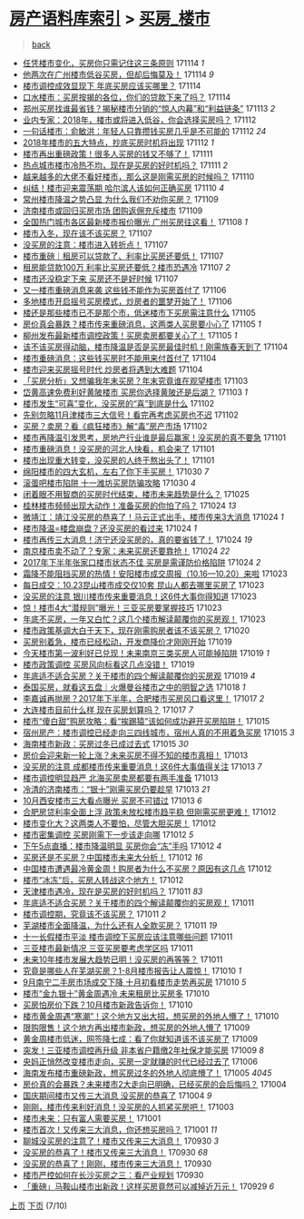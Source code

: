 [房产语料库索引](../../README.md)  > [买房_楼市](买房_楼市.md)
====
> [back](../README.md)

- [任凭楼市变化，买房你只需记住这三条原则](http://jkwz.applinzi.com/ittc/7035926341457822737.html#%E4%BB%BB%E5%87%AD%E6%A5%BC%E5%B8%82%E5%8F%98%E5%8C%96%EF%BC%8C%E4%B9%B0%E6%88%BF%E4%BD%A0%E5%8F%AA%E9%9C%80%E8%AE%B0%E4%BD%8F%E8%BF%99%E4%B8%89%E6%9D%A1%E5%8E%9F%E5%88%99) 171114 *1* 
- [他两次在广州楼市低谷买房，但却后悔莫及！](http://jkwz.applinzi.com/ittc/7035861994173891600.html#%E4%BB%96%E4%B8%A4%E6%AC%A1%E5%9C%A8%E5%B9%BF%E5%B7%9E%E6%A5%BC%E5%B8%82%E4%BD%8E%E8%B0%B7%E4%B9%B0%E6%88%BF%EF%BC%8C%E4%BD%86%E5%8D%B4%E5%90%8E%E6%82%94%E8%8E%AB%E5%8F%8A%EF%BC%81) 171114 *9* 
- [楼市调控成效显现下 年底买房应该买哪里？](http://jkwz.applinzi.com/ittc/7035833814675358737.html#%E6%A5%BC%E5%B8%82%E8%B0%83%E6%8E%A7%E6%88%90%E6%95%88%E6%98%BE%E7%8E%B0%E4%B8%8B+%E5%B9%B4%E5%BA%95%E4%B9%B0%E6%88%BF%E5%BA%94%E8%AF%A5%E4%B9%B0%E5%93%AA%E9%87%8C%EF%BC%9F) 171114  
- [口水楼市：买房按揭的各位，你们的贷款下来了吗？](http://jkwz.applinzi.com/ittc/7035749573602051088.html#%E5%8F%A3%E6%B0%B4%E6%A5%BC%E5%B8%82%EF%BC%9A%E4%B9%B0%E6%88%BF%E6%8C%89%E6%8F%AD%E7%9A%84%E5%90%84%E4%BD%8D%EF%BC%8C%E4%BD%A0%E4%BB%AC%E7%9A%84%E8%B4%B7%E6%AC%BE%E4%B8%8B%E6%9D%A5%E4%BA%86%E5%90%97%EF%BC%9F) 171114  
- [郑州买房找谁最省钱？揭秘楼市分销的“惊人内幕”和“利益链条”](http://jkwz.applinzi.com/ittc/7035379423900075024.html#%E9%83%91%E5%B7%9E%E4%B9%B0%E6%88%BF%E6%89%BE%E8%B0%81%E6%9C%80%E7%9C%81%E9%92%B1%EF%BC%9F%E6%8F%AD%E7%A7%98%E6%A5%BC%E5%B8%82%E5%88%86%E9%94%80%E7%9A%84%E2%80%9C%E6%83%8A%E4%BA%BA%E5%86%85%E5%B9%95%E2%80%9D%E5%92%8C%E2%80%9C%E5%88%A9%E7%9B%8A%E9%93%BE%E6%9D%A1%E2%80%9D) 171113 *2* 
- [业内专家：2018年，楼市或将进入低谷，你会选择买房吗？](http://jkwz.applinzi.com/ittc/7035113680377742352.html#%E4%B8%9A%E5%86%85%E4%B8%93%E5%AE%B6%EF%BC%9A2018%E5%B9%B4%EF%BC%8C%E6%A5%BC%E5%B8%82%E6%88%96%E5%B0%86%E8%BF%9B%E5%85%A5%E4%BD%8E%E8%B0%B7%EF%BC%8C%E4%BD%A0%E4%BC%9A%E9%80%89%E6%8B%A9%E4%B9%B0%E6%88%BF%E5%90%97%EF%BC%9F) 171112  
- [一句话楼市：俞敏洪：年轻人只靠攒钱买房几乎是不可能的](http://jkwz.applinzi.com/ittc/7035012204481479696.html#%E4%B8%80%E5%8F%A5%E8%AF%9D%E6%A5%BC%E5%B8%82%EF%BC%9A%E4%BF%9E%E6%95%8F%E6%B4%AA%EF%BC%9A%E5%B9%B4%E8%BD%BB%E4%BA%BA%E5%8F%AA%E9%9D%A0%E6%94%92%E9%92%B1%E4%B9%B0%E6%88%BF%E5%87%A0%E4%B9%8E%E6%98%AF%E4%B8%8D%E5%8F%AF%E8%83%BD%E7%9A%84) 171112 *24* 
- [2018年楼市的五大特点，抄底买房时机将出现](http://jkwz.applinzi.com/ittc/7035004493496845329.html#2018%E5%B9%B4%E6%A5%BC%E5%B8%82%E7%9A%84%E4%BA%94%E5%A4%A7%E7%89%B9%E7%82%B9%EF%BC%8C%E6%8A%84%E5%BA%95%E4%B9%B0%E6%88%BF%E6%97%B6%E6%9C%BA%E5%B0%86%E5%87%BA%E7%8E%B0) 171112 *1* 
- [楼市再出重磅政策！很多人买房的钱又不够了！](http://jkwz.applinzi.com/ittc/7034754783691408400.html#%E6%A5%BC%E5%B8%82%E5%86%8D%E5%87%BA%E9%87%8D%E7%A3%85%E6%94%BF%E7%AD%96%EF%BC%81%E5%BE%88%E5%A4%9A%E4%BA%BA%E4%B9%B0%E6%88%BF%E7%9A%84%E9%92%B1%E5%8F%88%E4%B8%8D%E5%A4%9F%E4%BA%86%EF%BC%81) 171111  
- [热点城市楼市冷热不均，现在是买房的好时机吗？](http://jkwz.applinzi.com/ittc/7034721720617927696.html#%E7%83%AD%E7%82%B9%E5%9F%8E%E5%B8%82%E6%A5%BC%E5%B8%82%E5%86%B7%E7%83%AD%E4%B8%8D%E5%9D%87%EF%BC%8C%E7%8E%B0%E5%9C%A8%E6%98%AF%E4%B9%B0%E6%88%BF%E7%9A%84%E5%A5%BD%E6%97%B6%E6%9C%BA%E5%90%97%EF%BC%9F) 171111 *2* 
- [越来越多的大佬不看好楼市，那么这是刚需买房的时候吗？](http://jkwz.applinzi.com/ittc/7034443322540688401.html#%E8%B6%8A%E6%9D%A5%E8%B6%8A%E5%A4%9A%E7%9A%84%E5%A4%A7%E4%BD%AC%E4%B8%8D%E7%9C%8B%E5%A5%BD%E6%A5%BC%E5%B8%82%EF%BC%8C%E9%82%A3%E4%B9%88%E8%BF%99%E6%98%AF%E5%88%9A%E9%9C%80%E4%B9%B0%E6%88%BF%E7%9A%84%E6%97%B6%E5%80%99%E5%90%97%EF%BC%9F) 171110  
- [纠结！楼市迎来震荡期 哈尔滨人该如何正确买房](http://jkwz.applinzi.com/ittc/7034243599473050640.html#%E7%BA%A0%E7%BB%93%EF%BC%81%E6%A5%BC%E5%B8%82%E8%BF%8E%E6%9D%A5%E9%9C%87%E8%8D%A1%E6%9C%9F+%E5%93%88%E5%B0%94%E6%BB%A8%E4%BA%BA%E8%AF%A5%E5%A6%82%E4%BD%95%E6%AD%A3%E7%A1%AE%E4%B9%B0%E6%88%BF) 171110 *4* 
- [常州楼市降温之势凸显 为什么我们不劝你买房？](http://jkwz.applinzi.com/ittc/7034061036481676305.html#%E5%B8%B8%E5%B7%9E%E6%A5%BC%E5%B8%82%E9%99%8D%E6%B8%A9%E4%B9%8B%E5%8A%BF%E5%87%B8%E6%98%BE+%E4%B8%BA%E4%BB%80%E4%B9%88%E6%88%91%E4%BB%AC%E4%B8%8D%E5%8A%9D%E4%BD%A0%E4%B9%B0%E6%88%BF%EF%BC%9F) 171109  
- [济南楼市或回归买房市场 团购返佣充斥楼市](http://jkwz.applinzi.com/ittc/7033877557433336849.html#%E6%B5%8E%E5%8D%97%E6%A5%BC%E5%B8%82%E6%88%96%E5%9B%9E%E5%BD%92%E4%B9%B0%E6%88%BF%E5%B8%82%E5%9C%BA+%E5%9B%A2%E8%B4%AD%E8%BF%94%E4%BD%A3%E5%85%85%E6%96%A5%E6%A5%BC%E5%B8%82) 171109  
- [全国热门城市各区最新楼市报价曝光 广州买房往这看！](http://jkwz.applinzi.com/ittc/7033474952567718929.html#%E5%85%A8%E5%9B%BD%E7%83%AD%E9%97%A8%E5%9F%8E%E5%B8%82%E5%90%84%E5%8C%BA%E6%9C%80%E6%96%B0%E6%A5%BC%E5%B8%82%E6%8A%A5%E4%BB%B7%E6%9B%9D%E5%85%89+%E5%B9%BF%E5%B7%9E%E4%B9%B0%E6%88%BF%E5%BE%80%E8%BF%99%E7%9C%8B%EF%BC%81) 171108 *1* 
- [楼市入冬，现在该不该买房？](http://jkwz.applinzi.com/ittc/7033256140576654353.html#%E6%A5%BC%E5%B8%82%E5%85%A5%E5%86%AC%EF%BC%8C%E7%8E%B0%E5%9C%A8%E8%AF%A5%E4%B8%8D%E8%AF%A5%E4%B9%B0%E6%88%BF%EF%BC%9F) 171107  
- [没买房的注意：楼市进入转折点！](http://jkwz.applinzi.com/ittc/7033161962802906129.html#%E6%B2%A1%E4%B9%B0%E6%88%BF%E7%9A%84%E6%B3%A8%E6%84%8F%EF%BC%9A%E6%A5%BC%E5%B8%82%E8%BF%9B%E5%85%A5%E8%BD%AC%E6%8A%98%E7%82%B9%EF%BC%81) 171107  
- [楼市重磅｜租房可以贷款了、利率比买房还要低！](http://jkwz.applinzi.com/ittc/7033156785442128913.html#%E6%A5%BC%E5%B8%82%E9%87%8D%E7%A3%85%EF%BD%9C%E7%A7%9F%E6%88%BF%E5%8F%AF%E4%BB%A5%E8%B4%B7%E6%AC%BE%E4%BA%86%E3%80%81%E5%88%A9%E7%8E%87%E6%AF%94%E4%B9%B0%E6%88%BF%E8%BF%98%E8%A6%81%E4%BD%8E%EF%BC%81) 171107  
- [租房能贷款100万 利率比买房还要低？楼市恐遇冷](http://jkwz.applinzi.com/ittc/7033147883484873745.html#%E7%A7%9F%E6%88%BF%E8%83%BD%E8%B4%B7%E6%AC%BE100%E4%B8%87+%E5%88%A9%E7%8E%87%E6%AF%94%E4%B9%B0%E6%88%BF%E8%BF%98%E8%A6%81%E4%BD%8E%EF%BC%9F%E6%A5%BC%E5%B8%82%E6%81%90%E9%81%87%E5%86%B7) 171107 *2* 
- [楼市还没稳定下来 买房还不是好时候](http://jkwz.applinzi.com/ittc/7033122909084714001.html#%E6%A5%BC%E5%B8%82%E8%BF%98%E6%B2%A1%E7%A8%B3%E5%AE%9A%E4%B8%8B%E6%9D%A5+%E4%B9%B0%E6%88%BF%E8%BF%98%E4%B8%8D%E6%98%AF%E5%A5%BD%E6%97%B6%E5%80%99) 171107  
- [又一楼市重磅消息来袭 这些钱不能作为买房首付了](http://jkwz.applinzi.com/ittc/7032885463449338897.html#%E5%8F%88%E4%B8%80%E6%A5%BC%E5%B8%82%E9%87%8D%E7%A3%85%E6%B6%88%E6%81%AF%E6%9D%A5%E8%A2%AD+%E8%BF%99%E4%BA%9B%E9%92%B1%E4%B8%8D%E8%83%BD%E4%BD%9C%E4%B8%BA%E4%B9%B0%E6%88%BF%E9%A6%96%E4%BB%98%E4%BA%86) 171106  
- [多地楼市开启摇号买房模式，炒房者的噩梦开始了！](http://jkwz.applinzi.com/ittc/7032843760097035281.html#%E5%A4%9A%E5%9C%B0%E6%A5%BC%E5%B8%82%E5%BC%80%E5%90%AF%E6%91%87%E5%8F%B7%E4%B9%B0%E6%88%BF%E6%A8%A1%E5%BC%8F%EF%BC%8C%E7%82%92%E6%88%BF%E8%80%85%E7%9A%84%E5%99%A9%E6%A2%A6%E5%BC%80%E5%A7%8B%E4%BA%86%EF%BC%81) 171106  
- [楼还是那些楼市已不是那个市，低迷楼市下买房需注意什么](http://jkwz.applinzi.com/ittc/7032487892499301392.html#%E6%A5%BC%E8%BF%98%E6%98%AF%E9%82%A3%E4%BA%9B%E6%A5%BC%E5%B8%82%E5%B7%B2%E4%B8%8D%E6%98%AF%E9%82%A3%E4%B8%AA%E5%B8%82%EF%BC%8C%E4%BD%8E%E8%BF%B7%E6%A5%BC%E5%B8%82%E4%B8%8B%E4%B9%B0%E6%88%BF%E9%9C%80%E6%B3%A8%E6%84%8F%E4%BB%80%E4%B9%88) 171105  
- [房价真会暴跌？楼市传来重磅消息，这两类人买房要小心了](http://jkwz.applinzi.com/ittc/7032430206827103249.html#%E6%88%BF%E4%BB%B7%E7%9C%9F%E4%BC%9A%E6%9A%B4%E8%B7%8C%EF%BC%9F%E6%A5%BC%E5%B8%82%E4%BC%A0%E6%9D%A5%E9%87%8D%E7%A3%85%E6%B6%88%E6%81%AF%EF%BC%8C%E8%BF%99%E4%B8%A4%E7%B1%BB%E4%BA%BA%E4%B9%B0%E6%88%BF%E8%A6%81%E5%B0%8F%E5%BF%83%E4%BA%86) 171105 *1* 
- [柳州发布最新楼市调控政策！买房卖房都要关心了！](http://jkwz.applinzi.com/ittc/7032388844807259153.html#%E6%9F%B3%E5%B7%9E%E5%8F%91%E5%B8%83%E6%9C%80%E6%96%B0%E6%A5%BC%E5%B8%82%E8%B0%83%E6%8E%A7%E6%94%BF%E7%AD%96%EF%BC%81%E4%B9%B0%E6%88%BF%E5%8D%96%E6%88%BF%E9%83%BD%E8%A6%81%E5%85%B3%E5%BF%83%E4%BA%86%EF%BC%81) 171105 *1* 
- [该不该买房得动脑，楼市降温是否是买房最佳时机！刚需族春天到了](http://jkwz.applinzi.com/ittc/7032228414751245329.html#%E8%AF%A5%E4%B8%8D%E8%AF%A5%E4%B9%B0%E6%88%BF%E5%BE%97%E5%8A%A8%E8%84%91%EF%BC%8C%E6%A5%BC%E5%B8%82%E9%99%8D%E6%B8%A9%E6%98%AF%E5%90%A6%E6%98%AF%E4%B9%B0%E6%88%BF%E6%9C%80%E4%BD%B3%E6%97%B6%E6%9C%BA%EF%BC%81%E5%88%9A%E9%9C%80%E6%97%8F%E6%98%A5%E5%A4%A9%E5%88%B0%E4%BA%86) 171104  
- [楼市重磅消息：这些钱买房时不能用来付首付了](http://jkwz.applinzi.com/ittc/7032192780376474640.html#%E6%A5%BC%E5%B8%82%E9%87%8D%E7%A3%85%E6%B6%88%E6%81%AF%EF%BC%9A%E8%BF%99%E4%BA%9B%E9%92%B1%E4%B9%B0%E6%88%BF%E6%97%B6%E4%B8%8D%E8%83%BD%E7%94%A8%E6%9D%A5%E4%BB%98%E9%A6%96%E4%BB%98%E4%BA%86) 171104  
- [楼市迎来买房摇号时代 炒房者将遇到大难题](http://jkwz.applinzi.com/ittc/7031993172215989265.html#%E6%A5%BC%E5%B8%82%E8%BF%8E%E6%9D%A5%E4%B9%B0%E6%88%BF%E6%91%87%E5%8F%B7%E6%97%B6%E4%BB%A3+%E7%82%92%E6%88%BF%E8%80%85%E5%B0%86%E9%81%87%E5%88%B0%E5%A4%A7%E9%9A%BE%E9%A2%98) 171104  
- [「买房分析」又想骗我年末买房？年末究竟谁在观望楼市](http://jkwz.applinzi.com/ittc/7031765844948943889.html#%E3%80%8C%E4%B9%B0%E6%88%BF%E5%88%86%E6%9E%90%E3%80%8D%E5%8F%88%E6%83%B3%E9%AA%97%E6%88%91%E5%B9%B4%E6%9C%AB%E4%B9%B0%E6%88%BF%EF%BC%9F%E5%B9%B4%E6%9C%AB%E7%A9%B6%E7%AB%9F%E8%B0%81%E5%9C%A8%E8%A7%82%E6%9C%9B%E6%A5%BC%E5%B8%82) 171103  
- [岱黄高速免费利好黄陂楼市 买房你选择黄陂还是后湖？](http://jkwz.applinzi.com/ittc/7031668519379403793.html#%E5%B2%B1%E9%BB%84%E9%AB%98%E9%80%9F%E5%85%8D%E8%B4%B9%E5%88%A9%E5%A5%BD%E9%BB%84%E9%99%82%E6%A5%BC%E5%B8%82+%E4%B9%B0%E6%88%BF%E4%BD%A0%E9%80%89%E6%8B%A9%E9%BB%84%E9%99%82%E8%BF%98%E6%98%AF%E5%90%8E%E6%B9%96%EF%BC%9F) 171103 *1* 
- [楼市发生“可喜”变化，没买房的“喜”到底是什么](http://jkwz.applinzi.com/ittc/7031448721919837201.html#%E6%A5%BC%E5%B8%82%E5%8F%91%E7%94%9F%E2%80%9C%E5%8F%AF%E5%96%9C%E2%80%9D%E5%8F%98%E5%8C%96%EF%BC%8C%E6%B2%A1%E4%B9%B0%E6%88%BF%E7%9A%84%E2%80%9C%E5%96%9C%E2%80%9D%E5%88%B0%E5%BA%95%E6%98%AF%E4%BB%80%E4%B9%88) 171102  
- [先别忽略11月津楼市三大信号！看完再考虑买房也不迟](http://jkwz.applinzi.com/ittc/7031407297832682513.html#%E5%85%88%E5%88%AB%E5%BF%BD%E7%95%A511%E6%9C%88%E6%B4%A5%E6%A5%BC%E5%B8%82%E4%B8%89%E5%A4%A7%E4%BF%A1%E5%8F%B7%EF%BC%81%E7%9C%8B%E5%AE%8C%E5%86%8D%E8%80%83%E8%99%91%E4%B9%B0%E6%88%BF%E4%B9%9F%E4%B8%8D%E8%BF%9F) 171102  
- [买房？卖房？看《疯狂楼市》解“毒”房产市场](http://jkwz.applinzi.com/ittc/7031365452775818257.html#%E4%B9%B0%E6%88%BF%EF%BC%9F%E5%8D%96%E6%88%BF%EF%BC%9F%E7%9C%8B%E3%80%8A%E7%96%AF%E7%8B%82%E6%A5%BC%E5%B8%82%E3%80%8B%E8%A7%A3%E2%80%9C%E6%AF%92%E2%80%9D%E6%88%BF%E4%BA%A7%E5%B8%82%E5%9C%BA) 171102  
- [楼市再降温引发思考，房地产行业谁是最后赢家！没买房的真不要急](http://jkwz.applinzi.com/ittc/7031091197957899280.html#%E6%A5%BC%E5%B8%82%E5%86%8D%E9%99%8D%E6%B8%A9%E5%BC%95%E5%8F%91%E6%80%9D%E8%80%83%EF%BC%8C%E6%88%BF%E5%9C%B0%E4%BA%A7%E8%A1%8C%E4%B8%9A%E8%B0%81%E6%98%AF%E6%9C%80%E5%90%8E%E8%B5%A2%E5%AE%B6%EF%BC%81%E6%B2%A1%E4%B9%B0%E6%88%BF%E7%9A%84%E7%9C%9F%E4%B8%8D%E8%A6%81%E6%80%A5) 171101  
- [楼市重磅消息！没买房的河北人快看，机会来了](http://jkwz.applinzi.com/ittc/7031016852589904912.html#%E6%A5%BC%E5%B8%82%E9%87%8D%E7%A3%85%E6%B6%88%E6%81%AF%EF%BC%81%E6%B2%A1%E4%B9%B0%E6%88%BF%E7%9A%84%E6%B2%B3%E5%8C%97%E4%BA%BA%E5%BF%AB%E7%9C%8B%EF%BC%8C%E6%9C%BA%E4%BC%9A%E6%9D%A5%E4%BA%86) 171101  
- [楼市出现重大转变，没买房的人终于熬出头了！](http://jkwz.applinzi.com/ittc/7030972912008430609.html#%E6%A5%BC%E5%B8%82%E5%87%BA%E7%8E%B0%E9%87%8D%E5%A4%A7%E8%BD%AC%E5%8F%98%EF%BC%8C%E6%B2%A1%E4%B9%B0%E6%88%BF%E7%9A%84%E4%BA%BA%E7%BB%88%E4%BA%8E%E7%86%AC%E5%87%BA%E5%A4%B4%E4%BA%86%EF%BC%81) 171101  
- [绵阳楼市的四大玄机，左右了你下手买房！](http://jkwz.applinzi.com/ittc/7030330203144979472.html#%E7%BB%B5%E9%98%B3%E6%A5%BC%E5%B8%82%E7%9A%84%E5%9B%9B%E5%A4%A7%E7%8E%84%E6%9C%BA%EF%BC%8C%E5%B7%A6%E5%8F%B3%E4%BA%86%E4%BD%A0%E4%B8%8B%E6%89%8B%E4%B9%B0%E6%88%BF%EF%BC%81) 171030 *7* 
- [滚蛋吧楼市陷阱 十一潍坊买房防骗攻略](http://jkwz.applinzi.com/ittc/7030157885122806800.html#%E6%BB%9A%E8%9B%8B%E5%90%A7%E6%A5%BC%E5%B8%82%E9%99%B7%E9%98%B1+%E5%8D%81%E4%B8%80%E6%BD%8D%E5%9D%8A%E4%B9%B0%E6%88%BF%E9%98%B2%E9%AA%97%E6%94%BB%E7%95%A5) 171030 *4* 
- [闭着眼不用智商的买房时代结束，楼市未来趋势是什么？](http://jkwz.applinzi.com/ittc/7028333839926166544.html#%E9%97%AD%E7%9D%80%E7%9C%BC%E4%B8%8D%E7%94%A8%E6%99%BA%E5%95%86%E7%9A%84%E4%B9%B0%E6%88%BF%E6%97%B6%E4%BB%A3%E7%BB%93%E6%9D%9F%EF%BC%8C%E6%A5%BC%E5%B8%82%E6%9C%AA%E6%9D%A5%E8%B6%8B%E5%8A%BF%E6%98%AF%E4%BB%80%E4%B9%88%EF%BC%9F) 171025  
- [桂林楼市频频出现大动作！准备买房的你怕了吗？](http://jkwz.applinzi.com/ittc/7028064897513030672.html#%E6%A1%82%E6%9E%97%E6%A5%BC%E5%B8%82%E9%A2%91%E9%A2%91%E5%87%BA%E7%8E%B0%E5%A4%A7%E5%8A%A8%E4%BD%9C%EF%BC%81%E5%87%86%E5%A4%87%E4%B9%B0%E6%88%BF%E7%9A%84%E4%BD%A0%E6%80%95%E4%BA%86%E5%90%97%EF%BC%9F) 171024 *13* 
- [微靖江：靖江没买房的恭喜了！马云正式出手，楼市传来3大消息](http://jkwz.applinzi.com/ittc/7028033594222707729.html#%E5%BE%AE%E9%9D%96%E6%B1%9F%EF%BC%9A%E9%9D%96%E6%B1%9F%E6%B2%A1%E4%B9%B0%E6%88%BF%E7%9A%84%E6%81%AD%E5%96%9C%E4%BA%86%EF%BC%81%E9%A9%AC%E4%BA%91%E6%AD%A3%E5%BC%8F%E5%87%BA%E6%89%8B%EF%BC%8C%E6%A5%BC%E5%B8%82%E4%BC%A0%E6%9D%A53%E5%A4%A7%E6%B6%88%E6%81%AF) 171024 *1* 
- [楼市降温=楼盘崩盘？还没买房的看过来](http://jkwz.applinzi.com/ittc/7028010122692002833.html#%E6%A5%BC%E5%B8%82%E9%99%8D%E6%B8%A9%3D%E6%A5%BC%E7%9B%98%E5%B4%A9%E7%9B%98%EF%BC%9F%E8%BF%98%E6%B2%A1%E4%B9%B0%E6%88%BF%E7%9A%84%E7%9C%8B%E8%BF%87%E6%9D%A5) 171024 *1* 
- [楼市再传三大消息！济宁还没买房的，真的要省钱了！](http://jkwz.applinzi.com/ittc/7028009197826999313.html#%E6%A5%BC%E5%B8%82%E5%86%8D%E4%BC%A0%E4%B8%89%E5%A4%A7%E6%B6%88%E6%81%AF%EF%BC%81%E6%B5%8E%E5%AE%81%E8%BF%98%E6%B2%A1%E4%B9%B0%E6%88%BF%E7%9A%84%EF%BC%8C%E7%9C%9F%E7%9A%84%E8%A6%81%E7%9C%81%E9%92%B1%E4%BA%86%EF%BC%81) 171024 *19* 
- [南京楼市卖不动了？专家：未来买房还要靠抢！](http://jkwz.applinzi.com/ittc/7028000760384717841.html#%E5%8D%97%E4%BA%AC%E6%A5%BC%E5%B8%82%E5%8D%96%E4%B8%8D%E5%8A%A8%E4%BA%86%EF%BC%9F%E4%B8%93%E5%AE%B6%EF%BC%9A%E6%9C%AA%E6%9D%A5%E4%B9%B0%E6%88%BF%E8%BF%98%E8%A6%81%E9%9D%A0%E6%8A%A2%EF%BC%81) 171024 *22* 
- [2017年下半年张家口楼市状态不佳 买房是需谨防价格陷阱](http://jkwz.applinzi.com/ittc/7027943166408393744.html#2017%E5%B9%B4%E4%B8%8B%E5%8D%8A%E5%B9%B4%E5%BC%A0%E5%AE%B6%E5%8F%A3%E6%A5%BC%E5%B8%82%E7%8A%B6%E6%80%81%E4%B8%8D%E4%BD%B3+%E4%B9%B0%E6%88%BF%E6%98%AF%E9%9C%80%E8%B0%A8%E9%98%B2%E4%BB%B7%E6%A0%BC%E9%99%B7%E9%98%B1) 171024 *2* 
- [霜降不能阻挡买房的热情！安阳楼市成交周报（10.16—10.20）来啦](http://jkwz.applinzi.com/ittc/7027698363921859600.html#%E9%9C%9C%E9%99%8D%E4%B8%8D%E8%83%BD%E9%98%BB%E6%8C%A1%E4%B9%B0%E6%88%BF%E7%9A%84%E7%83%AD%E6%83%85%EF%BC%81%E5%AE%89%E9%98%B3%E6%A5%BC%E5%B8%82%E6%88%90%E4%BA%A4%E5%91%A8%E6%8A%A5%EF%BC%8810.16%E2%80%9410.20%EF%BC%89%E6%9D%A5%E5%95%A6) 171023  
- [每日成交：10.23昆山楼市成交仅10套 昆山人都去哪里买房了](http://jkwz.applinzi.com/ittc/7027688940969133073.html#%E6%AF%8F%E6%97%A5%E6%88%90%E4%BA%A4%EF%BC%9A10.23%E6%98%86%E5%B1%B1%E6%A5%BC%E5%B8%82%E6%88%90%E4%BA%A4%E4%BB%8510%E5%A5%97+%E6%98%86%E5%B1%B1%E4%BA%BA%E9%83%BD%E5%8E%BB%E5%93%AA%E9%87%8C%E4%B9%B0%E6%88%BF%E4%BA%86) 171023  
- [没买房的注意 银川楼市传来重要消息！这6件大事你得知道](http://jkwz.applinzi.com/ittc/7027670588989113361.html#%E6%B2%A1%E4%B9%B0%E6%88%BF%E7%9A%84%E6%B3%A8%E6%84%8F+%E9%93%B6%E5%B7%9D%E6%A5%BC%E5%B8%82%E4%BC%A0%E6%9D%A5%E9%87%8D%E8%A6%81%E6%B6%88%E6%81%AF%EF%BC%81%E8%BF%996%E4%BB%B6%E5%A4%A7%E4%BA%8B%E4%BD%A0%E5%BE%97%E7%9F%A5%E9%81%93) 171023  
- [惊！楼市4大“潜规则”曝光！三亚买房要掌握技巧](http://jkwz.applinzi.com/ittc/7027605834266313745.html#%E6%83%8A%EF%BC%81%E6%A5%BC%E5%B8%824%E5%A4%A7%E2%80%9C%E6%BD%9C%E8%A7%84%E5%88%99%E2%80%9D%E6%9B%9D%E5%85%89%EF%BC%81%E4%B8%89%E4%BA%9A%E4%B9%B0%E6%88%BF%E8%A6%81%E6%8E%8C%E6%8F%A1%E6%8A%80%E5%B7%A7) 171023  
- [年底不买房，一年又白忙？这几个楼市解读颠覆你的买房观！](http://jkwz.applinzi.com/ittc/7027572980622820368.html#%E5%B9%B4%E5%BA%95%E4%B8%8D%E4%B9%B0%E6%88%BF%EF%BC%8C%E4%B8%80%E5%B9%B4%E5%8F%88%E7%99%BD%E5%BF%99%EF%BC%9F%E8%BF%99%E5%87%A0%E4%B8%AA%E6%A5%BC%E5%B8%82%E8%A7%A3%E8%AF%BB%E9%A2%A0%E8%A6%86%E4%BD%A0%E7%9A%84%E4%B9%B0%E6%88%BF%E8%A7%82%EF%BC%81) 171023  
- [楼市政策基调大白于天下，现在刚需购房者该不该买房？](http://jkwz.applinzi.com/ittc/7026531136946308112.html#%E6%A5%BC%E5%B8%82%E6%94%BF%E7%AD%96%E5%9F%BA%E8%B0%83%E5%A4%A7%E7%99%BD%E4%BA%8E%E5%A4%A9%E4%B8%8B%EF%BC%8C%E7%8E%B0%E5%9C%A8%E5%88%9A%E9%9C%80%E8%B4%AD%E6%88%BF%E8%80%85%E8%AF%A5%E4%B8%8D%E8%AF%A5%E4%B9%B0%E6%88%BF%EF%BC%9F) 171020  
- [买房别着急，楼市已经松动，开发商降价才刚刚开始](http://jkwz.applinzi.com/ittc/7026285972386481169.html#%E4%B9%B0%E6%88%BF%E5%88%AB%E7%9D%80%E6%80%A5%EF%BC%8C%E6%A5%BC%E5%B8%82%E5%B7%B2%E7%BB%8F%E6%9D%BE%E5%8A%A8%EF%BC%8C%E5%BC%80%E5%8F%91%E5%95%86%E9%99%8D%E4%BB%B7%E6%89%8D%E5%88%9A%E5%88%9A%E5%BC%80%E5%A7%8B) 171019  
- [今天楼市第一波利好已兑现！未来南京三类买房人可能掉陷阱](http://jkwz.applinzi.com/ittc/7026196697133351953.html#%E4%BB%8A%E5%A4%A9%E6%A5%BC%E5%B8%82%E7%AC%AC%E4%B8%80%E6%B3%A2%E5%88%A9%E5%A5%BD%E5%B7%B2%E5%85%91%E7%8E%B0%EF%BC%81%E6%9C%AA%E6%9D%A5%E5%8D%97%E4%BA%AC%E4%B8%89%E7%B1%BB%E4%B9%B0%E6%88%BF%E4%BA%BA%E5%8F%AF%E8%83%BD%E6%8E%89%E9%99%B7%E9%98%B1) 171019 *1* 
- [楼市政策调控 买房风向标看这几点没错！](http://jkwz.applinzi.com/ittc/7026190755536847888.html#%E6%A5%BC%E5%B8%82%E6%94%BF%E7%AD%96%E8%B0%83%E6%8E%A7+%E4%B9%B0%E6%88%BF%E9%A3%8E%E5%90%91%E6%A0%87%E7%9C%8B%E8%BF%99%E5%87%A0%E7%82%B9%E6%B2%A1%E9%94%99%EF%BC%81) 171019  
- [年底适不适合买房？关于楼市的四个解读颠覆你的买房观](http://jkwz.applinzi.com/ittc/7026077283188737041.html#%E5%B9%B4%E5%BA%95%E9%80%82%E4%B8%8D%E9%80%82%E5%90%88%E4%B9%B0%E6%88%BF%EF%BC%9F%E5%85%B3%E4%BA%8E%E6%A5%BC%E5%B8%82%E7%9A%84%E5%9B%9B%E4%B8%AA%E8%A7%A3%E8%AF%BB%E9%A2%A0%E8%A6%86%E4%BD%A0%E7%9A%84%E4%B9%B0%E6%88%BF%E8%A7%82) 171019 *4* 
- [泰国买房，就看这五盘｜火爆曼谷楼市之中的明智之选](http://jkwz.applinzi.com/ittc/7025811087344272401.html#%E6%B3%B0%E5%9B%BD%E4%B9%B0%E6%88%BF%EF%BC%8C%E5%B0%B1%E7%9C%8B%E8%BF%99%E4%BA%94%E7%9B%98%EF%BD%9C%E7%81%AB%E7%88%86%E6%9B%BC%E8%B0%B7%E6%A5%BC%E5%B8%82%E4%B9%8B%E4%B8%AD%E7%9A%84%E6%98%8E%E6%99%BA%E4%B9%8B%E9%80%89) 171018 *1* 
- [李嘉诚再抛房？2017年下半年，合肥楼市买房风口看这里！](http://jkwz.applinzi.com/ittc/7025544698591183889.html#%E6%9D%8E%E5%98%89%E8%AF%9A%E5%86%8D%E6%8A%9B%E6%88%BF%EF%BC%9F2017%E5%B9%B4%E4%B8%8B%E5%8D%8A%E5%B9%B4%EF%BC%8C%E5%90%88%E8%82%A5%E6%A5%BC%E5%B8%82%E4%B9%B0%E6%88%BF%E9%A3%8E%E5%8F%A3%E7%9C%8B%E8%BF%99%E9%87%8C%EF%BC%81) 171017 *2* 
- [大连楼市目前什么样 现在买房划算吗？](http://jkwz.applinzi.com/ittc/7025199890404213777.html#%E5%A4%A7%E8%BF%9E%E6%A5%BC%E5%B8%82%E7%9B%AE%E5%89%8D%E4%BB%80%E4%B9%88%E6%A0%B7+%E7%8E%B0%E5%9C%A8%E4%B9%B0%E6%88%BF%E5%88%92%E7%AE%97%E5%90%97%EF%BC%9F) 171017 *7* 
- [楼市“傻白甜”购房攻略：看“挨踢猿”该如何成功避开买房陷阱！](http://jkwz.applinzi.com/ittc/7024809495375643664.html#%E6%A5%BC%E5%B8%82%E2%80%9C%E5%82%BB%E7%99%BD%E7%94%9C%E2%80%9D%E8%B4%AD%E6%88%BF%E6%94%BB%E7%95%A5%EF%BC%9A%E7%9C%8B%E2%80%9C%E6%8C%A8%E8%B8%A2%E7%8C%BF%E2%80%9D%E8%AF%A5%E5%A6%82%E4%BD%95%E6%88%90%E5%8A%9F%E9%81%BF%E5%BC%80%E4%B9%B0%E6%88%BF%E9%99%B7%E9%98%B1%EF%BC%81) 171015  
- [宿州房产：楼市调控已经走向三四线城市，宿州人真的不用着急买房](http://jkwz.applinzi.com/ittc/7023855613908616209.html#%E5%AE%BF%E5%B7%9E%E6%88%BF%E4%BA%A7%EF%BC%9A%E6%A5%BC%E5%B8%82%E8%B0%83%E6%8E%A7%E5%B7%B2%E7%BB%8F%E8%B5%B0%E5%90%91%E4%B8%89%E5%9B%9B%E7%BA%BF%E5%9F%8E%E5%B8%82%EF%BC%8C%E5%AE%BF%E5%B7%9E%E4%BA%BA%E7%9C%9F%E7%9A%84%E4%B8%8D%E7%94%A8%E7%9D%80%E6%80%A5%E4%B9%B0%E6%88%BF) 171015 *3* 
- [海南楼市新政：买房过冬已成过去式](http://jkwz.applinzi.com/ittc/7023872338028921872.html#%E6%B5%B7%E5%8D%97%E6%A5%BC%E5%B8%82%E6%96%B0%E6%94%BF%EF%BC%9A%E4%B9%B0%E6%88%BF%E8%BF%87%E5%86%AC%E5%B7%B2%E6%88%90%E8%BF%87%E5%8E%BB%E5%BC%8F) 171015 *30* 
- [房价会迎来新一轮上涨？未来买房不得不知的楼市真相！](http://jkwz.applinzi.com/ittc/7023984898698904592.html#%E6%88%BF%E4%BB%B7%E4%BC%9A%E8%BF%8E%E6%9D%A5%E6%96%B0%E4%B8%80%E8%BD%AE%E4%B8%8A%E6%B6%A8%EF%BC%9F%E6%9C%AA%E6%9D%A5%E4%B9%B0%E6%88%BF%E4%B8%8D%E5%BE%97%E4%B8%8D%E7%9F%A5%E7%9A%84%E6%A5%BC%E5%B8%82%E7%9C%9F%E7%9B%B8%EF%BC%81) 171013  
- [没买房的注意 成都楼市传来重要消息！这6件大事值得关注](http://jkwz.applinzi.com/ittc/7023983438800094225.html#%E6%B2%A1%E4%B9%B0%E6%88%BF%E7%9A%84%E6%B3%A8%E6%84%8F+%E6%88%90%E9%83%BD%E6%A5%BC%E5%B8%82%E4%BC%A0%E6%9D%A5%E9%87%8D%E8%A6%81%E6%B6%88%E6%81%AF%EF%BC%81%E8%BF%996%E4%BB%B6%E5%A4%A7%E4%BA%8B%E5%80%BC%E5%BE%97%E5%85%B3%E6%B3%A8) 171013 *7* 
- [楼市调控明显趋严 北海买房卖房都要有两手准备](http://jkwz.applinzi.com/ittc/7023903380068631568.html#%E6%A5%BC%E5%B8%82%E8%B0%83%E6%8E%A7%E6%98%8E%E6%98%BE%E8%B6%8B%E4%B8%A5+%E5%8C%97%E6%B5%B7%E4%B9%B0%E6%88%BF%E5%8D%96%E6%88%BF%E9%83%BD%E8%A6%81%E6%9C%89%E4%B8%A4%E6%89%8B%E5%87%86%E5%A4%87) 171013  
- [冷清的济南楼市：“银十”刚需买房仍要趁早](http://jkwz.applinzi.com/ittc/7023857405232940049.html#%E5%86%B7%E6%B8%85%E7%9A%84%E6%B5%8E%E5%8D%97%E6%A5%BC%E5%B8%82%EF%BC%9A%E2%80%9C%E9%93%B6%E5%8D%81%E2%80%9D%E5%88%9A%E9%9C%80%E4%B9%B0%E6%88%BF%E4%BB%8D%E8%A6%81%E8%B6%81%E6%97%A9) 171013 *21* 
- [10月西安楼市三大看点曝光 买房不可错过](http://jkwz.applinzi.com/ittc/7023705831349175312.html#10%E6%9C%88%E8%A5%BF%E5%AE%89%E6%A5%BC%E5%B8%82%E4%B8%89%E5%A4%A7%E7%9C%8B%E7%82%B9%E6%9B%9D%E5%85%89+%E4%B9%B0%E6%88%BF%E4%B8%8D%E5%8F%AF%E9%94%99%E8%BF%87) 171013 *6* 
- [合肥房贷利率全面上浮 政策未放松楼市趋平稳 但刚需买房更难！](http://jkwz.applinzi.com/ittc/7023615481993495568.html#%E5%90%88%E8%82%A5%E6%88%BF%E8%B4%B7%E5%88%A9%E7%8E%87%E5%85%A8%E9%9D%A2%E4%B8%8A%E6%B5%AE+%E6%94%BF%E7%AD%96%E6%9C%AA%E6%94%BE%E6%9D%BE%E6%A5%BC%E5%B8%82%E8%B6%8B%E5%B9%B3%E7%A8%B3+%E4%BD%86%E5%88%9A%E9%9C%80%E4%B9%B0%E6%88%BF%E6%9B%B4%E9%9A%BE%EF%BC%81) 171012  
- [楼市变化大？这两类人不要怕，尽管大胆买房！](http://jkwz.applinzi.com/ittc/7023566027617731600.html#%E6%A5%BC%E5%B8%82%E5%8F%98%E5%8C%96%E5%A4%A7%EF%BC%9F%E8%BF%99%E4%B8%A4%E7%B1%BB%E4%BA%BA%E4%B8%8D%E8%A6%81%E6%80%95%EF%BC%8C%E5%B0%BD%E7%AE%A1%E5%A4%A7%E8%83%86%E4%B9%B0%E6%88%BF%EF%BC%81) 171012  
- [楼市密集调控 买房刚需下一步该走向哪](http://jkwz.applinzi.com/ittc/7023522186294461456.html#%E6%A5%BC%E5%B8%82%E5%AF%86%E9%9B%86%E8%B0%83%E6%8E%A7+%E4%B9%B0%E6%88%BF%E5%88%9A%E9%9C%80%E4%B8%8B%E4%B8%80%E6%AD%A5%E8%AF%A5%E8%B5%B0%E5%90%91%E5%93%AA) 171012 *5* 
- [下午5点直播：楼市降温明显 买房你会“冻”手吗](http://jkwz.applinzi.com/ittc/7023505107226985489.html#%E4%B8%8B%E5%8D%885%E7%82%B9%E7%9B%B4%E6%92%AD%EF%BC%9A%E6%A5%BC%E5%B8%82%E9%99%8D%E6%B8%A9%E6%98%8E%E6%98%BE+%E4%B9%B0%E6%88%BF%E4%BD%A0%E4%BC%9A%E2%80%9C%E5%86%BB%E2%80%9D%E6%89%8B%E5%90%97) 171012 *4* 
- [买房还是不买房？中国楼市未来大分析！](http://jkwz.applinzi.com/ittc/7023505348424631312.html#%E4%B9%B0%E6%88%BF%E8%BF%98%E6%98%AF%E4%B8%8D%E4%B9%B0%E6%88%BF%EF%BC%9F%E4%B8%AD%E5%9B%BD%E6%A5%BC%E5%B8%82%E6%9C%AA%E6%9D%A5%E5%A4%A7%E5%88%86%E6%9E%90%EF%BC%81) 171012 *16* 
- [中国楼市遭遇最冷黄金周！购房者为什么不买房？原因有这几点](http://jkwz.applinzi.com/ittc/7023486720648152081.html#%E4%B8%AD%E5%9B%BD%E6%A5%BC%E5%B8%82%E9%81%AD%E9%81%87%E6%9C%80%E5%86%B7%E9%BB%84%E9%87%91%E5%91%A8%EF%BC%81%E8%B4%AD%E6%88%BF%E8%80%85%E4%B8%BA%E4%BB%80%E4%B9%88%E4%B8%8D%E4%B9%B0%E6%88%BF%EF%BC%9F%E5%8E%9F%E5%9B%A0%E6%9C%89%E8%BF%99%E5%87%A0%E7%82%B9) 171012  
- [楼市“冰冻”后，买房人转战这个地方！](http://jkwz.applinzi.com/ittc/7023483120375038992.html#%E6%A5%BC%E5%B8%82%E2%80%9C%E5%86%B0%E5%86%BB%E2%80%9D%E5%90%8E%EF%BC%8C%E4%B9%B0%E6%88%BF%E4%BA%BA%E8%BD%AC%E6%88%98%E8%BF%99%E4%B8%AA%E5%9C%B0%E6%96%B9%EF%BC%81) 171012  
- [天津楼市遇冷，现在是买房的好时机吗？](http://jkwz.applinzi.com/ittc/7023270706647925776.html#%E5%A4%A9%E6%B4%A5%E6%A5%BC%E5%B8%82%E9%81%87%E5%86%B7%EF%BC%8C%E7%8E%B0%E5%9C%A8%E6%98%AF%E4%B9%B0%E6%88%BF%E7%9A%84%E5%A5%BD%E6%97%B6%E6%9C%BA%E5%90%97%EF%BC%9F) 171011 *83* 
- [年底适不适合买房？关于楼市的四个解读颠覆你的买房观！](http://jkwz.applinzi.com/ittc/7023215166601298961.html#%E5%B9%B4%E5%BA%95%E9%80%82%E4%B8%8D%E9%80%82%E5%90%88%E4%B9%B0%E6%88%BF%EF%BC%9F%E5%85%B3%E4%BA%8E%E6%A5%BC%E5%B8%82%E7%9A%84%E5%9B%9B%E4%B8%AA%E8%A7%A3%E8%AF%BB%E9%A2%A0%E8%A6%86%E4%BD%A0%E7%9A%84%E4%B9%B0%E6%88%BF%E8%A7%82%EF%BC%81) 171011  
- [楼市调控期，究竟该不该买房？](http://jkwz.applinzi.com/ittc/7023191870740628496.html#%E6%A5%BC%E5%B8%82%E8%B0%83%E6%8E%A7%E6%9C%9F%EF%BC%8C%E7%A9%B6%E7%AB%9F%E8%AF%A5%E4%B8%8D%E8%AF%A5%E4%B9%B0%E6%88%BF%EF%BC%9F) 171011 *2* 
- [芜湖楼市全面降温，为什么还有人全款买房？](http://jkwz.applinzi.com/ittc/7023150139932410897.html#%E8%8A%9C%E6%B9%96%E6%A5%BC%E5%B8%82%E5%85%A8%E9%9D%A2%E9%99%8D%E6%B8%A9%EF%BC%8C%E4%B8%BA%E4%BB%80%E4%B9%88%E8%BF%98%E6%9C%89%E4%BA%BA%E5%85%A8%E6%AC%BE%E4%B9%B0%E6%88%BF%EF%BC%9F) 171011 *19* 
- [十一长假楼市平淡 楼市调控下买房应该注意哪些问题](http://jkwz.applinzi.com/ittc/7023144793939641360.html#%E5%8D%81%E4%B8%80%E9%95%BF%E5%81%87%E6%A5%BC%E5%B8%82%E5%B9%B3%E6%B7%A1+%E6%A5%BC%E5%B8%82%E8%B0%83%E6%8E%A7%E4%B8%8B%E4%B9%B0%E6%88%BF%E5%BA%94%E8%AF%A5%E6%B3%A8%E6%84%8F%E5%93%AA%E4%BA%9B%E9%97%AE%E9%A2%98) 171011  
- [三亚楼市最新情况 三亚买房要考虑学区吗](http://jkwz.applinzi.com/ittc/7023117725013115920.html#%E4%B8%89%E4%BA%9A%E6%A5%BC%E5%B8%82%E6%9C%80%E6%96%B0%E6%83%85%E5%86%B5+%E4%B8%89%E4%BA%9A%E4%B9%B0%E6%88%BF%E8%A6%81%E8%80%83%E8%99%91%E5%AD%A6%E5%8C%BA%E5%90%97) 171011  
- [未来10年楼市发展大趋势已明！没买房的再等等？](http://jkwz.applinzi.com/ittc/7023115743376442384.html#%E6%9C%AA%E6%9D%A510%E5%B9%B4%E6%A5%BC%E5%B8%82%E5%8F%91%E5%B1%95%E5%A4%A7%E8%B6%8B%E5%8A%BF%E5%B7%B2%E6%98%8E%EF%BC%81%E6%B2%A1%E4%B9%B0%E6%88%BF%E7%9A%84%E5%86%8D%E7%AD%89%E7%AD%89%EF%BC%9F) 171011  
- [究竟是哪些人在芜湖买房？1-8月楼市报告让人震惊！](http://jkwz.applinzi.com/ittc/7022885497934971921.html#%E7%A9%B6%E7%AB%9F%E6%98%AF%E5%93%AA%E4%BA%9B%E4%BA%BA%E5%9C%A8%E8%8A%9C%E6%B9%96%E4%B9%B0%E6%88%BF%EF%BC%9F1-8%E6%9C%88%E6%A5%BC%E5%B8%82%E6%8A%A5%E5%91%8A%E8%AE%A9%E4%BA%BA%E9%9C%87%E6%83%8A%EF%BC%81) 171010 *1* 
- [9月南宁二手房市场成交下降 十月初看楼市走势再买房](http://jkwz.applinzi.com/ittc/7022850410027680785.html#9%E6%9C%88%E5%8D%97%E5%AE%81%E4%BA%8C%E6%89%8B%E6%88%BF%E5%B8%82%E5%9C%BA%E6%88%90%E4%BA%A4%E4%B8%8B%E9%99%8D+%E5%8D%81%E6%9C%88%E5%88%9D%E7%9C%8B%E6%A5%BC%E5%B8%82%E8%B5%B0%E5%8A%BF%E5%86%8D%E4%B9%B0%E6%88%BF) 171010 *5* 
- [楼市“金九银十”黄金周遇冷 未来租房比买房多](http://jkwz.applinzi.com/ittc/7022818110506271761.html#%E6%A5%BC%E5%B8%82%E2%80%9C%E9%87%91%E4%B9%9D%E9%93%B6%E5%8D%81%E2%80%9D%E9%BB%84%E9%87%91%E5%91%A8%E9%81%87%E5%86%B7+%E6%9C%AA%E6%9D%A5%E7%A7%9F%E6%88%BF%E6%AF%94%E4%B9%B0%E6%88%BF%E5%A4%9A) 171010  
- [买房怕房价下跌？10月楼市新政告诉你！](http://jkwz.applinzi.com/ittc/7022756814851146768.html#%E4%B9%B0%E6%88%BF%E6%80%95%E6%88%BF%E4%BB%B7%E4%B8%8B%E8%B7%8C%EF%BC%9F10%E6%9C%88%E6%A5%BC%E5%B8%82%E6%96%B0%E6%94%BF%E5%91%8A%E8%AF%89%E4%BD%A0%EF%BC%81) 171010  
- [楼市黄金周遇“寒潮”！这个地方又出大招，想买房的外地人懵了！](http://jkwz.applinzi.com/ittc/7022756634961642512.html#%E6%A5%BC%E5%B8%82%E9%BB%84%E9%87%91%E5%91%A8%E9%81%87%E2%80%9C%E5%AF%92%E6%BD%AE%E2%80%9D%EF%BC%81%E8%BF%99%E4%B8%AA%E5%9C%B0%E6%96%B9%E5%8F%88%E5%87%BA%E5%A4%A7%E6%8B%9B%EF%BC%8C%E6%83%B3%E4%B9%B0%E6%88%BF%E7%9A%84%E5%A4%96%E5%9C%B0%E4%BA%BA%E6%87%B5%E4%BA%86%EF%BC%81) 171010  
- [限购限售！这个地方再出楼市新政，想买房的外地人懵了](http://jkwz.applinzi.com/ittc/7022515461122688016.html#%E9%99%90%E8%B4%AD%E9%99%90%E5%94%AE%EF%BC%81%E8%BF%99%E4%B8%AA%E5%9C%B0%E6%96%B9%E5%86%8D%E5%87%BA%E6%A5%BC%E5%B8%82%E6%96%B0%E6%94%BF%EF%BC%8C%E6%83%B3%E4%B9%B0%E6%88%BF%E7%9A%84%E5%A4%96%E5%9C%B0%E4%BA%BA%E6%87%B5%E4%BA%86) 171009  
- [黄金周楼市低迷，网签降七成：看了你就知道该不该买房了](http://jkwz.applinzi.com/ittc/7022473349580719121.html#%E9%BB%84%E9%87%91%E5%91%A8%E6%A5%BC%E5%B8%82%E4%BD%8E%E8%BF%B7%EF%BC%8C%E7%BD%91%E7%AD%BE%E9%99%8D%E4%B8%83%E6%88%90%EF%BC%9A%E7%9C%8B%E4%BA%86%E4%BD%A0%E5%B0%B1%E7%9F%A5%E9%81%93%E8%AF%A5%E4%B8%8D%E8%AF%A5%E4%B9%B0%E6%88%BF%E4%BA%86) 171009  
- [突发！三亚楼市调控再升级 非本省户籍缴2年社保才能买房](http://jkwz.applinzi.com/ittc/7022419112410743825.html#%E7%AA%81%E5%8F%91%EF%BC%81%E4%B8%89%E4%BA%9A%E6%A5%BC%E5%B8%82%E8%B0%83%E6%8E%A7%E5%86%8D%E5%8D%87%E7%BA%A7+%E9%9D%9E%E6%9C%AC%E7%9C%81%E6%88%B7%E7%B1%8D%E7%BC%B42%E5%B9%B4%E7%A4%BE%E4%BF%9D%E6%89%8D%E8%83%BD%E4%B9%B0%E6%88%BF) 171009 *8* 
- [央妈正悄然改变楼市走向，买房一定就赚的时代已经过去了](http://jkwz.applinzi.com/ittc/7021136766298489873.html#%E5%A4%AE%E5%A6%88%E6%AD%A3%E6%82%84%E7%84%B6%E6%94%B9%E5%8F%98%E6%A5%BC%E5%B8%82%E8%B5%B0%E5%90%91%EF%BC%8C%E4%B9%B0%E6%88%BF%E4%B8%80%E5%AE%9A%E5%B0%B1%E8%B5%9A%E7%9A%84%E6%97%B6%E4%BB%A3%E5%B7%B2%E7%BB%8F%E8%BF%87%E5%8E%BB%E4%BA%86) 171006  
- [海南发布楼市重磅新政，想买房过冬的外地人彻底懵了！](http://jkwz.applinzi.com/ittc/7021077789036512272.html#%E6%B5%B7%E5%8D%97%E5%8F%91%E5%B8%83%E6%A5%BC%E5%B8%82%E9%87%8D%E7%A3%85%E6%96%B0%E6%94%BF%EF%BC%8C%E6%83%B3%E4%B9%B0%E6%88%BF%E8%BF%87%E5%86%AC%E7%9A%84%E5%A4%96%E5%9C%B0%E4%BA%BA%E5%BD%BB%E5%BA%95%E6%87%B5%E4%BA%86%EF%BC%81) 171005 *4045* 
- [房价真的会暴跌？未来楼市2大走向已明确，已经买房的会后悔吗？](http://jkwz.applinzi.com/ittc/7020641118444848144.html#%E6%88%BF%E4%BB%B7%E7%9C%9F%E7%9A%84%E4%BC%9A%E6%9A%B4%E8%B7%8C%EF%BC%9F%E6%9C%AA%E6%9D%A5%E6%A5%BC%E5%B8%822%E5%A4%A7%E8%B5%B0%E5%90%91%E5%B7%B2%E6%98%8E%E7%A1%AE%EF%BC%8C%E5%B7%B2%E7%BB%8F%E4%B9%B0%E6%88%BF%E7%9A%84%E4%BC%9A%E5%90%8E%E6%82%94%E5%90%97%EF%BC%9F) 171004  
- [国庆期间楼市又传三大消息 没买房的恭喜了](http://jkwz.applinzi.com/ittc/7020607620858250256.html#%E5%9B%BD%E5%BA%86%E6%9C%9F%E9%97%B4%E6%A5%BC%E5%B8%82%E5%8F%88%E4%BC%A0%E4%B8%89%E5%A4%A7%E6%B6%88%E6%81%AF+%E6%B2%A1%E4%B9%B0%E6%88%BF%E7%9A%84%E6%81%AD%E5%96%9C%E4%BA%86) 171004 *9* 
- [刚刚，楼市传来利好消息！没买房的人抓紧买房吧！](http://jkwz.applinzi.com/ittc/7020248489009873936.html#%E5%88%9A%E5%88%9A%EF%BC%8C%E6%A5%BC%E5%B8%82%E4%BC%A0%E6%9D%A5%E5%88%A9%E5%A5%BD%E6%B6%88%E6%81%AF%EF%BC%81%E6%B2%A1%E4%B9%B0%E6%88%BF%E7%9A%84%E4%BA%BA%E6%8A%93%E7%B4%A7%E4%B9%B0%E6%88%BF%E5%90%A7%EF%BC%81) 171003  
- [楼市未来：只有富人需要买房！](http://jkwz.applinzi.com/ittc/7019576825569870865.html#%E6%A5%BC%E5%B8%82%E6%9C%AA%E6%9D%A5%EF%BC%9A%E5%8F%AA%E6%9C%89%E5%AF%8C%E4%BA%BA%E9%9C%80%E8%A6%81%E4%B9%B0%E6%88%BF%EF%BC%81) 171001  
- [楼市首次！又传来三大消息，你还想买房吗？](http://jkwz.applinzi.com/ittc/7019437831536247824.html#%E6%A5%BC%E5%B8%82%E9%A6%96%E6%AC%A1%EF%BC%81%E5%8F%88%E4%BC%A0%E6%9D%A5%E4%B8%89%E5%A4%A7%E6%B6%88%E6%81%AF%EF%BC%8C%E4%BD%A0%E8%BF%98%E6%83%B3%E4%B9%B0%E6%88%BF%E5%90%97%EF%BC%9F) 171001 *11* 
- [聊城没买房的注意了！楼市又传来三大消息！](http://jkwz.applinzi.com/ittc/7019141802492429329.html#%E8%81%8A%E5%9F%8E%E6%B2%A1%E4%B9%B0%E6%88%BF%E7%9A%84%E6%B3%A8%E6%84%8F%E4%BA%86%EF%BC%81%E6%A5%BC%E5%B8%82%E5%8F%88%E4%BC%A0%E6%9D%A5%E4%B8%89%E5%A4%A7%E6%B6%88%E6%81%AF%EF%BC%81) 170930 *3* 
- [没买房的恭喜了！楼市又传来三大消息！](http://jkwz.applinzi.com/ittc/7019061752279598097.html#%E6%B2%A1%E4%B9%B0%E6%88%BF%E7%9A%84%E6%81%AD%E5%96%9C%E4%BA%86%EF%BC%81%E6%A5%BC%E5%B8%82%E5%8F%88%E4%BC%A0%E6%9D%A5%E4%B8%89%E5%A4%A7%E6%B6%88%E6%81%AF%EF%BC%81) 170930 *68* 
- [没买房的恭喜了！刚刚，楼市传来三大消息！](http://jkwz.applinzi.com/ittc/7019060266321576977.html#%E6%B2%A1%E4%B9%B0%E6%88%BF%E7%9A%84%E6%81%AD%E5%96%9C%E4%BA%86%EF%BC%81%E5%88%9A%E5%88%9A%EF%BC%8C%E6%A5%BC%E5%B8%82%E4%BC%A0%E6%9D%A5%E4%B8%89%E5%A4%A7%E6%B6%88%E6%81%AF%EF%BC%81) 170930  
- [楼市严控如何在长沙买房之三：看产业规划](http://jkwz.applinzi.com/ittc/7019043033985844240.html#%E6%A5%BC%E5%B8%82%E4%B8%A5%E6%8E%A7%E5%A6%82%E4%BD%95%E5%9C%A8%E9%95%BF%E6%B2%99%E4%B9%B0%E6%88%BF%E4%B9%8B%E4%B8%89%EF%BC%9A%E7%9C%8B%E4%BA%A7%E4%B8%9A%E8%A7%84%E5%88%92) 170930  
- [「重磅」马鞍山楼市出新政！这样买房竟然可以减掉近万元！](http://jkwz.applinzi.com/ittc/7018433033919792144.html#%E3%80%8C%E9%87%8D%E7%A3%85%E3%80%8D%E9%A9%AC%E9%9E%8D%E5%B1%B1%E6%A5%BC%E5%B8%82%E5%87%BA%E6%96%B0%E6%94%BF%EF%BC%81%E8%BF%99%E6%A0%B7%E4%B9%B0%E6%88%BF%E7%AB%9F%E7%84%B6%E5%8F%AF%E4%BB%A5%E5%87%8F%E6%8E%89%E8%BF%91%E4%B8%87%E5%85%83%EF%BC%81) 170929 *6* 


 [上页](买房_楼市8.md) [下页](买房_楼市6.md)          (7/10)